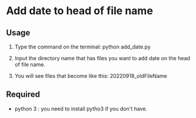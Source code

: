 # Add date to head of file name

## Usage
1. Type the command on the terminal:
python add_date.py

2. Input the directory name that has files you want to add date on the head of file name.

3. You will see files that become like this: 20220918_oldFileName

## Required
- python 3 : you need to install pytho3 if you don't have.
